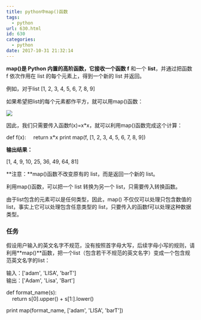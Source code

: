 ```yaml
---
title: python中map()函数
tags:
  - python
url: 630.html
id: 630
categories:
  - python
date: 2017-10-31 21:32:14
---
```


**map()**是 Python 内置的高阶函数，它接收一个**函数 f** 和一个 **list**，并通过把函数 f 依次作用在 list 的每个元素上，得到一个新的 list 并返回。

例如，对于list \[1, 2, 3, 4, 5, 6, 7, 8, 9\]

如果希望把list的每个元素都作平方，就可以用map()函数：

[![](/ueditor/php/upload/image/20171031/1509456682421500.png)](http://img.mukewang.com/54c8a7e40001327303410245.png)

因此，我们只需要传入函数f(x)=x*x，就可以利用map()函数完成这个计算：

def f(x):
    return x*x
print map(f, \[1, 2, 3, 4, 5, 6, 7, 8, 9\])

**输出结果：**

\[1, 4, 9, 10, 25, 36, 49, 64, 81\]

**注意：**map()函数不改变原有的 list，而是返回一个新的 list。

利用map()函数，可以把一个 list 转换为另一个 list，只需要传入转换函数。

由于list包含的元素可以是任何类型，因此，map() 不仅仅可以处理只包含数值的 list，事实上它可以处理包含任意类型的 list，只要传入的函数f可以处理这种数据类型。

### 任务

假设用户输入的英文名字不规范，没有按照首字母大写，后续字母小写的规则，请利用**map()**函数，把一个list（包含若干不规范的英文名字）变成一个包含规范英文名字的list：

输入：\['adam', 'LISA', 'barT'\]  
输出：\['Adam', 'Lisa', 'Bart'\]

def format_name(s):  
    return s\[0\].upper() + s\[1:\].lower()  
  
print map(format_name, \['adam', 'LISA', 'barT'\])